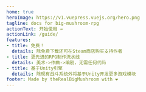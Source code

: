 ```yaml
---
home: true
heroImage: https://v1.vuepress.vuejs.org/hero.png
tagline: docs for big-mushroom-rpg
actionText: 开始使用 →
actionLink: /guide/
features:
- title: 免费！
  details: 除免费下载还可在Steam商店购买支持作者
- title: 更先进的RPG制作流水线
  details: 美术->作曲->编剧，无需任何代码
- title: 基于Unity引擎
  details: 除现有战斗系统外将基于Unity开发更多游戏模块
footer: Made by theRealBigMushroom with ❤️
---
```

